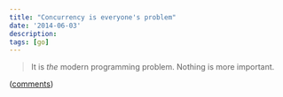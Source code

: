 ```yaml
---
title: "Concurrency is everyone's problem"
date: '2014-06-03'
description:
tags: [go]
---
```


> It is _the_ modern programming problem. Nothing is more important.

([comments](https://news.ycombinator.com/item?id=7842746))
